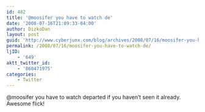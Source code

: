 ```yaml
---
id: 482
title: '@moosifer you have to watch de'
date: '2008-07-16T21:09:33-04:00'
author: DizkoDan
layout: post
guid: 'http://www.cyberjunx.com/blog/archives/2008/07/16/moosifer-you-have-to-watch-de/'
permalink: /2008/07/16/moosifer-you-have-to-watch-de/
ljID:
    - '649'
aktt_twitter_id:
    - '860471975'
categories:
    - Twitter
---
```


@moosifer you have to watch departed if you haven’t seen it already. Awesome flick!